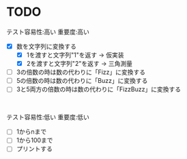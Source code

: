 TODO
============

テスト容易性:高い 重要度:高い

- [x] 数を文字列に変換する
   - [x] 1を渡すと文字列"1"を返す -> 仮実装
   - [x] 2を渡すと文字列"2"を返す -> 三角測量
- [ ] 3の倍数の時は数の代わりに「Fizz」に変換する
- [ ] 5の倍数の時は数の代わりに「Buzz」に変換する
- [ ] 3と5両方の倍数の時は数の代わりに「FizzBuzz」に変換する

<br>

テスト容易性:低い 重要度:低い

- [ ] 1からnまで
- [ ] 1から100まで
- [ ] プリントする
